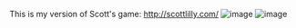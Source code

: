 This is my version of Scott's game: http://scottlilly.com/
![image](https://user-images.githubusercontent.com/89984811/163739473-f1b9dd1d-8909-40cd-a965-2cca774a8638.png)
![image](https://user-images.githubusercontent.com/89984811/163739509-b3531620-a376-4e00-85d4-418d8fe318ff.png)
